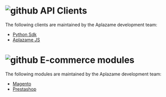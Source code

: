 # ![github](http://icons.iconarchive.com/icons/social-media-icons/social-buntings/32/Github-icon.png) API Clients

The following clients are maintained by the Aplazame development team:

* [Python Sdk](https://github.com/aplazame/aplazame-sdk)
* [Aplazame JS](https://github.com/aplazame/aplazame-js)

# ![github](http://icons.iconarchive.com/icons/social-media-icons/social-buntings/32/Github-icon.png) E-commerce modules

The following modules are maintained by the Aplazame development team:

* [Magento](https://github.com/aplazame/magento)
* [Prestashop](https://github.com/aplazame/prestashop)
